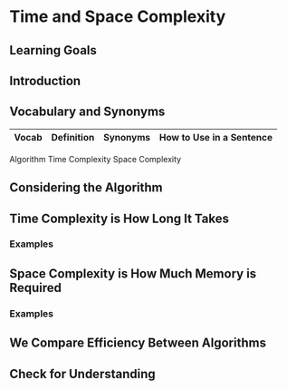 # Time and Space Complexity

## Learning Goals


## Introduction


## Vocabulary and Synonyms

| Vocab | Definition | Synonyms | How to Use in a Sentence
| --- | --- | --- | ---
Algorithm
Time Complexity
Space Complexity

## Considering the Algorithm

## Time Complexity is How Long It Takes

### Examples

## Space Complexity is How Much Memory is Required

### Examples

## We Compare Efficiency Between Algorithms

## Check for Understanding


